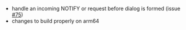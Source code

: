 * handle an incoming NOTIFY or request before dialog is formed (issue [#75](https://github.com/davehorton/drachtio-server/issues/75))
* changes to build properly on arm64